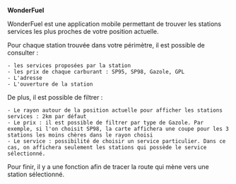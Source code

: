 <b>WonderFuel</b> 

WonderFuel est une application mobile permettant de trouver les stations services les plus proches de votre position actuelle.

Pour chaque station trouvée dans votre périmètre, il est possible de consulter :

    - les services proposées par la station
    - les prix de chaque carburant : SP95, SP98, Gazole, GPL
    - L'adresse
    - L'ouverture de la station
    
De plus, il est possible de filtrer :

    - Le rayon autour de la position actuelle pour afficher les stations services : 2km par défaut
    - Le prix : il est possible de filtrer par type de Gazole. Par exemple, si l'on choisit SP98, la carte affichera une coupe pour les 3 stations les moins chères dans le rayon choisi
    - Le service : possibilité de choisir un service particulier. Dans ce cas, on affichera seulement les stations qui possède le service sélectionné.
    
Pour finir, il y a une fonction afin de tracer la route qui mène vers une station sélectionné.
